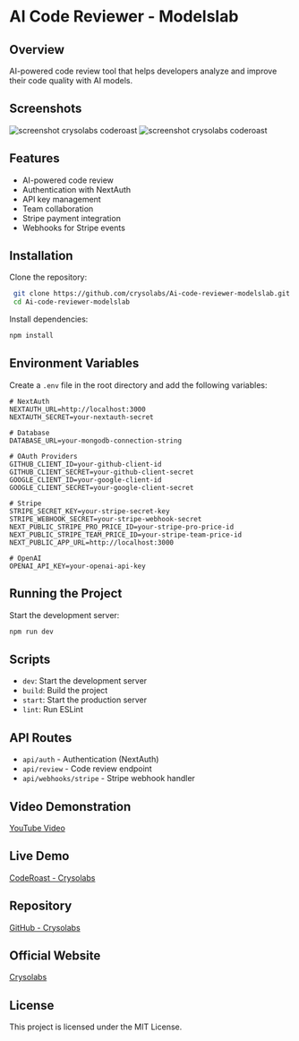 # AI Code Reviewer - Modelslab

## Overview
AI-powered code review tool that helps developers analyze and improve their code quality with AI models.

## Screenshots
![screenshot crysolabs coderoast](https://coderoast.crysolabs.com/screenshots/Screenshot-1.png)
![screenshot crysolabs coderoast](https://coderoast.crysolabs.com/screenshots/Screenshot-2.png)

## Features
- AI-powered code review
- Authentication with NextAuth
- API key management
- Team collaboration
- Stripe payment integration
- Webhooks for Stripe events

## Installation
Clone the repository:
```sh
 git clone https://github.com/crysolabs/Ai-code-reviewer-modelslab.git
 cd Ai-code-reviewer-modelslab
```

Install dependencies:
```sh
npm install
```

## Environment Variables
Create a `.env` file in the root directory and add the following variables:

```env
# NextAuth
NEXTAUTH_URL=http://localhost:3000
NEXTAUTH_SECRET=your-nextauth-secret

# Database
DATABASE_URL=your-mongodb-connection-string

# OAuth Providers
GITHUB_CLIENT_ID=your-github-client-id
GITHUB_CLIENT_SECRET=your-github-client-secret
GOOGLE_CLIENT_ID=your-google-client-id
GOOGLE_CLIENT_SECRET=your-google-client-secret

# Stripe
STRIPE_SECRET_KEY=your-stripe-secret-key
STRIPE_WEBHOOK_SECRET=your-stripe-webhook-secret
NEXT_PUBLIC_STRIPE_PRO_PRICE_ID=your-stripe-pro-price-id
NEXT_PUBLIC_STRIPE_TEAM_PRICE_ID=your-stripe-team-price-id
NEXT_PUBLIC_APP_URL=http://localhost:3000

# OpenAI
OPENAI_API_KEY=your-openai-api-key
```

## Running the Project
Start the development server:
```sh
npm run dev
```

## Scripts
- `dev`: Start the development server
- `build`: Build the project
- `start`: Start the production server
- `lint`: Run ESLint

## API Routes
- `api/auth` - Authentication (NextAuth)
- `api/review` - Code review endpoint
- `api/webhooks/stripe` - Stripe webhook handler
  
## Video Demonstration
[YouTube Video](https://youtu.be/YK5VFMuufrQ)

## Live Demo
[CodeRoast - Crysolabs](https://coderoast.crysolabs.com/)

## Repository
[GitHub - Crysolabs](https://github.com/crysolabs/Ai-code-reviewer-modelslab)

## Official Website
[Crysolabs](https://crysolabs.com/)

## License
This project is licensed under the MIT License.

